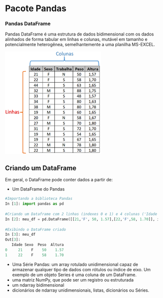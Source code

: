 # Pacote Pandas

### Pandas DataFrame

Pandas DataFrame é uma estrutura de dados bidimensional com os dados alinhados de forma tabular em linhas e colunas, mutável em tamanho e potencialmente heterogênea, semelhantemente a uma planilha MS-EXCEL.  

![funcao](/imagens/tabFrame.png)

## Criando um DataFrame

Em geral, o DataFrame pode conter dados a partir de:
+ Um DataFrame do Pandas
``` python
#Importando a biblioteca Pandas
In [1]: import pandas as pd

#Criando um Dataframe com 2 linhas (indexes 0 e 1) e 4 colunas ('Idade', 'Sexo', 'Peso', 'Altura').
In [2]: meu_df = pd.DataFrame([[21,'F', 50, 1.57],[22,'F',58, 1.70]], index=range(0,2), columns=['Idade', 'Sexo', 'Peso', 'Altura'])

#Exibindo o DataFrame criado
In [3]: meu_df
Out[3]: 
   Idade Sexo  Peso  Altura
0     21    F    50    1.57
1     22    F    58    1.70

```
+ Uma Série Pandas: um array rotulado unidimensional capaz de armazenar qualquer tipo de dados com rótulos ou índice de eixo. Um exemplo de um objeto Series é uma coluna de um DataFrame.
+ uma matriz NumPy, que pode ser um registro ou estruturada
+ um ndarray bidimensional
+ dicionários de ndarray unidimensionais, listas, dicionários ou Séries.
